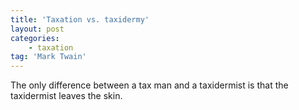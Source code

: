```yaml
---
title: 'Taxation vs. taxidermy'
layout: post
categories:
    - taxation
tag: 'Mark Twain'
---
```


The only difference between a tax man and a taxidermist is that the taxidermist leaves the skin.